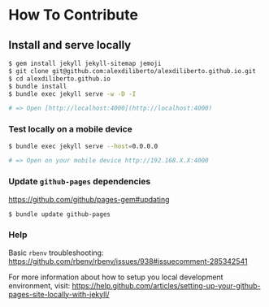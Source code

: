 # How To Contribute

## Install and serve locally

```sh
$ gem install jekyll jekyll-sitemap jemoji
$ git clone git@github.com:alexdiliberto/alexdiliberto.github.io.git
$ cd alexdiliberto.github.io
$ bundle install
$ bundle exec jekyll serve -w -D -I

# => Open [http://localhost:4000](http://localhost:4000)
```

### Test locally on a mobile device

```sh
$ bundle exec jekyll serve --host=0.0.0.0

# => Open on your mobile device http://192.168.X.X:4000
```

### Update `github-pages` dependencies

https://github.com/github/pages-gem#updating

```sh
$ bundle update github-pages
```

### Help

Basic `rbenv` troubleshooting:
https://github.com/rbenv/rbenv/issues/938#issuecomment-285342541

For more information about how to setup you local development environment, visit:
https://help.github.com/articles/setting-up-your-github-pages-site-locally-with-jekyll/
